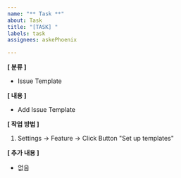 ```yaml
---
name: "** Task **"
about: Task
title: "[TASK] "
labels: task
assignees: askePhoenix

---
```


**[ 분류 ]**
- Issue Template

**[ 내용 ]**
- Add Issue Template

**[ 작업 방법 ]**
1. Settings -> Feature -> Click Button "Set up templates"

**[ 추가 내용 ]**
- 없음
